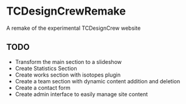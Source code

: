 # TCDesignCrewRemake
A remake of the experimental TCDesignCrew website

## TODO
* Transform the main section to a slideshow
* Create Statistics Section
* Create works section with isotopes plugin
* Create a team section with dynamic content addition and deletion
* Create a contact form
* Create admin interface to easily manage site content 
